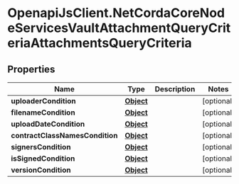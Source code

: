 # OpenapiJsClient.NetCordaCoreNodeServicesVaultAttachmentQueryCriteriaAttachmentsQueryCriteria

## Properties

Name | Type | Description | Notes
------------ | ------------- | ------------- | -------------
**uploaderCondition** | [**Object**](.md) |  | [optional] 
**filenameCondition** | [**Object**](.md) |  | [optional] 
**uploadDateCondition** | [**Object**](.md) |  | [optional] 
**contractClassNamesCondition** | [**Object**](.md) |  | [optional] 
**signersCondition** | [**Object**](.md) |  | [optional] 
**isSignedCondition** | [**Object**](.md) |  | [optional] 
**versionCondition** | [**Object**](.md) |  | [optional] 


